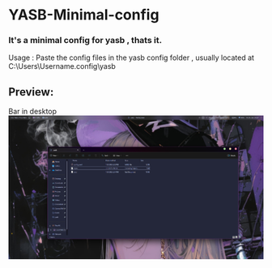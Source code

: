 # YASB-Minimal-config
### It's a minimal config for yasb , thats it.
Usage : 
   Paste the config files in the yasb config folder , usually located at C:\Users\Username\.config\yasb
## Preview:

Bar in desktop
![bar in desktop](https://github.com/Nxrnoob/YASB-Minimal-config/blob/main/yasb_desk.png)
